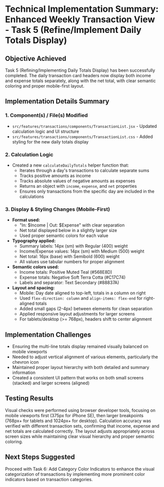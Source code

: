# Technical Implementation Summary: Enhanced Weekly Transaction View - Task 5 (Refine/Implement Daily Totals Display)

## Objective Achieved
Task 5 (Refining/Implementing Daily Totals Display) has been successfully completed. The daily transaction card headers now display both income and expense totals separately, along with the net total, with clear semantic coloring and proper mobile-first layout.

## Implementation Details Summary

### 1. Component(s) / File(s) Modified
- `src/features/transactions/components/TransactionList.jsx` - Updated calculation logic and UI structure
- `src/features/transactions/components/TransactionList.css` - Added styling for the new daily totals display

### 2. Calculation Logic
- Created a new `calculateDailyTotals` helper function that:
  - Iterates through a day's transactions to calculate separate sums
  - Tracks positive amounts as income
  - Tracks absolute values of negative amounts as expenses
  - Returns an object with `income`, `expense`, and `net` properties
  - Ensures only transactions from the specific day are included in the calculations

### 3. Display & Styling Changes (Mobile-First)
- **Format used:**
  - "In: $Income | Out: $Expense" with clear separation
  - Net total displayed below in a slightly larger size
  - Used proper semantic colors for each value
- **Typography applied:**
  - Summary labels: 14px (sm) with Regular (400) weight
  - Income/Expense values: 14px (sm) with Medium (500) weight
  - Net total: 16px (base) with Semibold (600) weight
  - All values use tabular numbers for proper alignment
- **Semantic colors used:**
  - Income totals: Positive Muted Teal (#568E8D)
  - Expense totals: Negative Soft Terra Cotta (#C17C74)
  - Labels and separator: Text Secondary (#88837A)
- **Layout and spacing:**
  - Mobile: Day date aligned to top-left, totals in a column on right
  - Used `flex-direction: column` and `align-items: flex-end` for right-aligned totals
  - Added small gaps (2-4px) between elements for clean separation
  - Applied responsive layout adjustments for larger screens
  - For tablets/desktop (>= 768px), headers shift to center alignment

## Implementation Challenges
- Ensuring the multi-line totals display remained visually balanced on mobile viewports
- Needed to adjust vertical alignment of various elements, particularly the chevron icon
- Maintained proper layout hierarchy with both detailed and summary information
- Created a consistent UI pattern that works on both small screens (stacked) and larger screens (aligned)

## Testing Results
Visual checks were performed using browser developer tools, focusing on mobile viewports first (375px for iPhone SE), then larger breakpoints (768px+ for tablets and 1024px+ for desktop). Calculation accuracy was verified with different transaction sets, confirming that income, expense and net totals are calculated correctly. The layout adjusts appropriately across screen sizes while maintaining clear visual hierarchy and proper semantic coloring.

## Next Steps Suggested
Proceed with Task 6: Add Category Color Indicators to enhance the visual categorization of transactions by implementing more prominent color indicators based on transaction categories. 